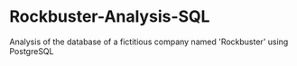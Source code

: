 # Rockbuster-Analysis-SQL
Analysis of the database of a fictitious company named 'Rockbuster' using PostgreSQL
